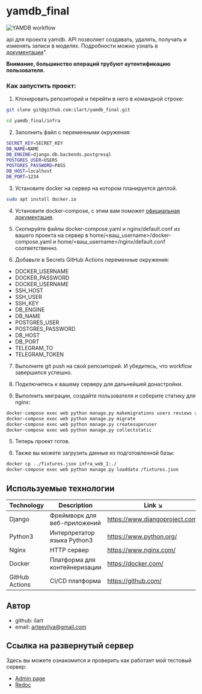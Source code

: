 # yamdb_final

![YAMDB workflow](https://github.com/ilart/yamdb_final/actions/workflows/yamdb_workflow.yml/badge.svg)

api для проекта yamdb. API позволяет создавать, удалять, получать и изменять записи в моделях. 
Подробности можно узнать в [документации](http://51.250.65.218/redoc/ "How to use API YAMDB")".

**Внимание, большинство операций трубуют аутентификацию пользователя.**

### Как запустить проект:

1. Клонировать репозиторий и перейти в него в командной строке:

```bash
git clone git@github.com:ilart/yamdb_final.git
```

```bash
cd yamdb_final/infra
```

2. Заполнить файл с переменными окружения:

```bash
SECRET_KEY=SECRET_KEY
DB_NAME=NAME
DB_ENGINE=django.db.backends.postgresql
POSTGRES_USER=USERS
POSTGRES_PASSWORD=PASS
DB_HOST=localhost
DB_PORT=1234
```

3. Установите docker на сервер на котором планируется деплой.

```bash
sudo apt install docker.io 
```

4. Установите docker-compose, с этим вам поможет [официальная документация](https://docs.docker.com/compose/install/).

5. Скопируйте файлы docker-compose.yaml и nginx/default.conf из вашего 
проекта на сервер в home/<ваш_username>/docker-compose.yaml и home/<ваш_username>/nginx/default.conf соответственно.

6. Добавьте в Secrets GitHub Actions переменные окружения:
- DOCKER_USERNAME 
- DOCKER_PASSWORD 
- DOCKER_USERNAME
- SSH_HOST 
- SSH_USER 
- SSH_KEY 
- DB_ENGINE 
- DB_NAME 
- POSTGRES_USER 
- POSTGRES_PASSWORD 
- DB_HOST 
- DB_PORT 
- TELEGRAM_TO 
- TELEGRAM_TOKEN 

7. Выполните git push на свой репозиторий. И убедитесь, что workflow завершился успешно.

8. Подключитесь к вашему серверу для дальнейшей донастройки.

8. Выполнить миграции, создайте пользователя и соберите статику для nginx:

```bash
docker-compose exec web python manage.py makemigrations users reviews api 
docker-compose exec web python manage.py migrate 
docker-compose exec web python manage.py createsuperuser
docker-compose exec web python manage.py collectstatic
```

5. Теперь проект готов.

6. Также вы можете загрузить данные из подготовленной базы:

```bash
docker cp ../fixtures.json infra_web_1:./
docker-compose exec web python manage.py loaddata /fixtures.json
```

## Используемые технологии

| Technology     | Description                   | Link ↘️                        |
|----------------|-------------------------------|--------------------------------|
| Django         | Фреймворк для веб-приложений  | https://www.djangoproject.com/ |
| Python3        | Интерпретатор языка Python3   | https://www.python.org/        |
| Nginx          | HTTP сервер                   | https://www.nginx.com/         |
| Docker         | Платформа для контейнеризации | https://docker.com/            |
| GitHub Actions | CI/CD платформа               | https://github.com/            |


## Автор
- github: ilart
- email: arteevilya@gmail.com 

## Ссылка на развернутый сервер
Здесь вы можете ознакомится и проверить как работает мой тестовый сервер:
- [Admin page](http://51.250.65.218/admin/)
- [Redoc](http://51.250.65.218/redoc/)